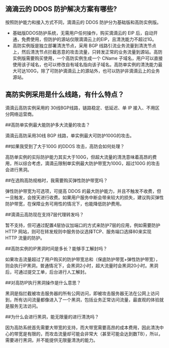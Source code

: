 ## 滴滴云的 DDOS 防护解决方案有哪些?
按照防护能力和接入方式不同，滴滴云的 DDOS 防护分为基础版和高防实例版。

- 基础版DDOS防护系统，无需用户任何操作，购买滴滴云的 EIP 后，自动开通，免费使用，但防护的源站仅限滴滴云上的EIP，且清洗能力不超过1G。
- 高防实例版是独立部署清洗节点，采用 BGP 线路引流业务流量到清洗节点上，然后清洗节点拦截恶意的攻击流量，只转发正常的业务流量到源站。高防实例版需要购买使用，一个高防实例生成一个 CName 子域名，用户可以直接使用该子域名，也可以修改自有域名指向该子域名。高防单实例的清洗能力最大可达100G，除了可防护滴滴云上的源站外，也可以防护非滴滴云上的业务源站。

## 高防实例采用是什么线路，有什么特点？
滴滴云高防实例采用的 30线BGP线路，链路稳定、低延迟、单 IP 接入、不用区分网络运营商。

##高防单实例最大能防护多大流量的攻击？

滴滴云高防采用30线 BGP 线路，单实例最大可防护100G的攻击。


##如果我受到了大于100G 的DDOS 攻击，高防会如何处理？

高防单实例的实际防护能力其实大于100G，但超大流量的清洗意味着高昂的费用，所以综合考虑，滴滴云限制单实例最大防护带宽为100G，超过100G 的攻击会进行黑洞。

##在选购高防规格时，我需要购买弹性防护带宽吗？

弹性防护带宽为可选项，可提高 DDOS 的最大防护能力，并且不触发不收费，但一旦触发，会按天进行收费。如果用户服务中断会带来较大的损失，建议购买弹性防护带宽，在保障业务可用性的情况下，也能降低防护费用。

##滴滴云高防现在支持7层代理转发吗？

暂不支持，但可通过配置4层协议加端口的方式来防护7层的应用，例如需要防护HTTP 网站，则可在转发规则中服务协议选择TCP、服务端口选择80来实现 HTTP 流量的防护。

##高防实例的IP黑洞时间是多长？能够手工解封吗？

如果攻击流量超过了用户购买的防护带宽总和（保底防护带宽+弹性防护带宽），则会执行IP黑洞，普通情况下，会黑洞2小时，超大流量时会黑洞20小时。黑洞后，可通过提交工单，后台进行人工解封。

##对高防IP执行黑洞操作是什么意思？

黑洞是指拦截被攻击服务器的所有公网访问，即被攻击服务器无法在公网上访问到，所有访问流量都像进入了一个黑洞，包括业务正常访问流量，最直观的体验就是服务无法访问。

##为什么会进行黑洞，能无限量的进行清洗吗？

因为高防系统首先需要大带宽的支持，而大带宽需要高昂的成本费用，因此清洗中心的带宽是有限的，而攻击流量却可能会非常大（甚至可能会达到数TB），所以，需要进行黑洞，并不能提供无限量清洗的能力。

